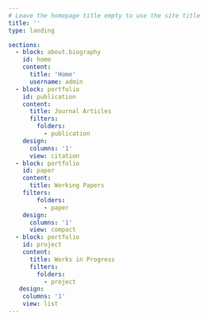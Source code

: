```yaml
---
# Leave the homepage title empty to use the site title
title: ''
type: landing

sections:
  - block: about.biography
    id: home
    content:
      title: 'Home'
      username: admin
  - block: portfolio
    id: publication
    content:
      title: Journal Articles
      filters:
        folders:
          - publication
    design:
      columns: '1'
      view: citation
  - block: portfolio
    id: paper
    content:
      title: Working Papers
    filters:
        folders:
          - paper
    design:
      columns: '1'
      view: compact
  - block: portfolio
    id: project
    content:
      title: Works in Progress
      filters:
        folders:
          - project
   design:
    columns: '1'
    view: list
---
```

